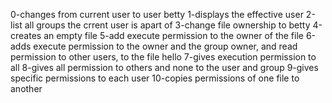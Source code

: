 0-changes from current user to user betty
1-displays the effective user
2-list all groups the crrent user is apart of
3-change file ownership to betty
4-creates an empty file
5-add execute permission to the owner of the file
6-adds execute permission to the owner and the group owner, and read permission to other users, to the file hello
7-gives execution permission to all
8-gives all permission to others and none to the user and group
9-gives specific permissions to each user
10-copies permissions of one file to another
